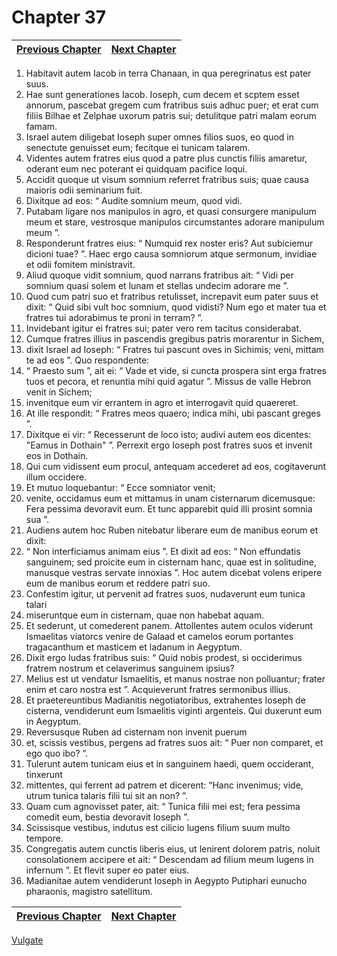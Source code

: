 # Chapter 37
| [Previous Chapter](Chapter%2036.md)| [Next Chapter](Chapter%2038.md) |
| --- | --- |
1. Habitavit autem Iacob in terra Chanaan, in qua peregrinatus est pater suus.
2. Hae sunt generationes Iacob.
Ioseph, cum decem et scptem esset annorum, pascebat gregem cum fratribus suis adhuc puer; et erat cum filiis Bilhae et Zelphae uxorum patris sui; detulitque patri malam eorum famam.
3. Israel autem diligebat Ioseph super omnes filios suos, eo quod in senectute genuisset eum; fecitque ei tunicam talarem.
4. Videntes autem fratres eius quod a patre plus cunctis filiis amaretur, oderant eum nec poterant ei quidquam pacifice loqui.
5. Accidit quoque ut visum somnium referret fratribus suis; quae causa maioris odii seminarium fuit.
6. Dixitque ad eos: “ Audite somnium meum, quod vidi.
7. Putabam ligare nos manipulos in agro, et quasi consurgere manipulum meum et stare, vestrosque manipulos circumstantes adorare manipulum meum ”.
8. Responderunt fratres eius: “ Numquid rex noster eris? Aut subiciemur dicioni tuae? ”. Haec ergo causa somniorum atque sermonum, invidiae et odii fomitem ministravit.
9. Aliud quoque vidit somnium, quod narrans fratribus ait: “ Vidi per somnium quasi solem et lunam et stellas undecim adorare me ”.
10. Quod cum patri suo et fratribus retulisset, increpavit eum pater suus et dixit: “ Quid sibi vult hoc somnium, quod vidisti? Num ego et mater tua et fratres tui adorabimus te proni in terram? ”.
11. Invidebant igitur ei fratres sui; pater vero rem tacitus considerabat.
12. Cumque fratres illius in pascendis gregibus patris morarentur in Sichem,
13. dixit Israel ad Ioseph: “ Fratres tui pascunt oves in Sichimis; veni, mittam te ad eos ”. Quo respondente:
14. “ Praesto sum ”, ait ei: “ Vade et vide, si cuncta prospera sint erga fratres tuos et pecora, et renuntia mihi quid agatur ”. Missus de valle Hebron venit in Sichem;
15. invenitque eum vir errantem in agro et interrogavit quid quaereret.
16. At ille respondit: “ Fratres meos quaero; indica mihi, ubi pascant greges ”.
17. Dixitque ei vir: “ Recesserunt de loco isto; audivi autem eos dicentes: "Eamus in Dothain" ”. Perrexit ergo Ioseph post fratres suos et invenit eos in Dothain.
18. Qui cum vidissent eum procul, antequam accederet ad eos, cogitaverunt illum occidere.
19. Et mutuo loquebantur: “ Ecce somniator venit;
20. venite, occidamus eum et mittamus in unam cisternarum dicemusque: Fera pessima devoravit eum. Et tunc apparebit quid illi prosint somnia sua ”.
21. Audiens autem hoc Ruben nitebatur liberare eum de manibus eorum et dixit:
22. “ Non interficiamus animam eius ”. Et dixit ad eos: “ Non effundatis sanguinem; sed proicite eum in cisternam hanc, quae est in solitudine, manusque vestras servate innoxias ”. Hoc autem dicebat volens eripere eum de manibus eorum et reddere patri suo.
23. Confestim igitur, ut pervenit ad fratres suos, nudaverunt eum tunica talari
24. miseruntque eum in cisternam, quae non habebat aquam.
25. Et sederunt, ut comederent panem. Attollentes autem oculos viderunt Ismaelitas viatorcs venire de Galaad et camelos eorum portantes tragacanthum et masticem et ladanum in Aegyptum.
26. Dixit ergo Iudas fratribus suis: “ Quid nobis prodest, si occiderimus fratrem nostrum et celaverimus sanguinem ipsius?
27. Melius est ut vendatur Ismaelitis, et manus nostrae non polluantur; frater enim et caro nostra est ”. Acquieverunt fratres sermonibus illius.
28. Et praetereuntibus Madianitis negotiatoribus, extrahentes Ioseph de cisterna, vendiderunt eum Ismaelitis viginti argenteis. Qui duxerunt eum in Aegyptum.
29. Reversusque Ruben ad cisternam non invenit puerum
30. et, scissis vestibus, pergens ad fratres suos ait: “ Puer non comparet, et ego quo ibo? ”.
31. Tulerunt autem tunicam eius et in sanguinem haedi, quem occiderant, tinxerunt
32. mittentes, qui ferrent ad patrem et dicerent: “Hanc invenimus; vide, utrum tunica talaris filii tui sit an non? ”.
33. Quam cum agnovisset pater, ait: “ Tunica filii mei est; fera pessima comedit eum, bestia devoravit Ioseph ”.
34. Scissisque vestibus, indutus est cilicio lugens filium suum multo tempore.
35. Congregatis autem cunctis liberis eius, ut lenirent dolorem patris, noluit consolationem accipere et ait: “ Descendam ad filium meum lugens in infernum ”. Et flevit super eo pater eius.
36. Madianitae autem vendiderunt Ioseph in Aegypto Putiphari eunucho pharaonis, magistro satellitum.

| [Previous Chapter](Chapter%2036.md)| [Next Chapter](Chapter%2038.md) |
| --- | --- |

[Vulgate](../Vulgateindex.md)